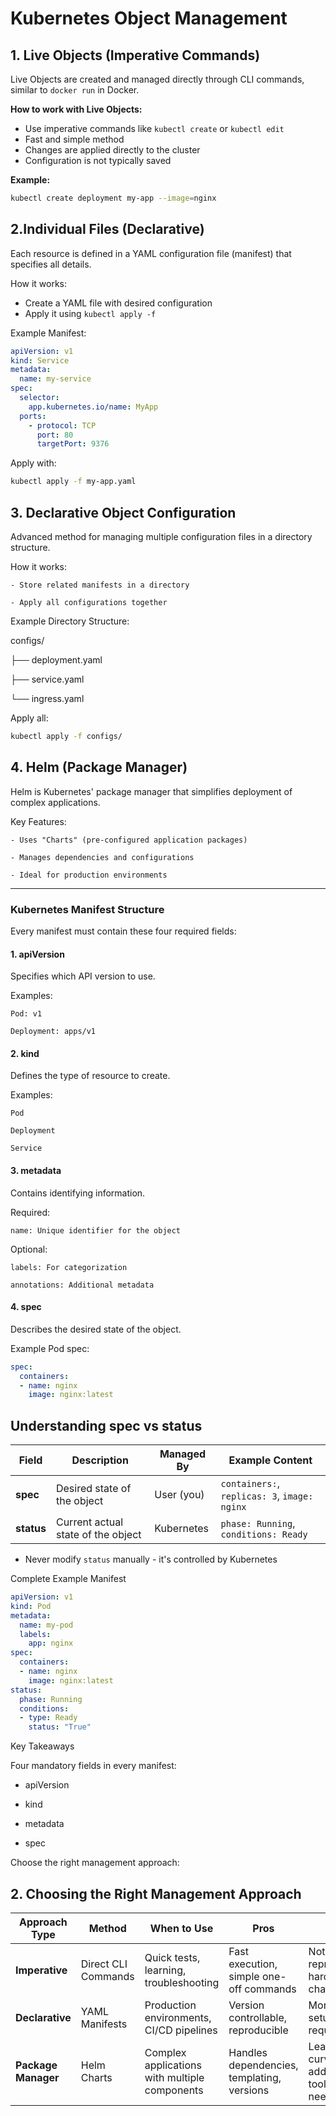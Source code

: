 # Kubernetes Object Management

## 1. Live Objects (Imperative Commands)

Live Objects are created and managed directly through CLI commands, similar to `docker run` in Docker.

**How to work with Live Objects:**
- Use imperative commands like `kubectl create` or `kubectl edit`
- Fast and simple method
- Changes are applied directly to the cluster
- Configuration is not typically saved

**Example:**
```bash
kubectl create deployment my-app --image=nginx
```
## 2.Individual Files (Declarative)

Each resource is defined in a YAML configuration file (manifest) that specifies all details.

How it works:  

  - Create a YAML file with desired configuration  
  - Apply it using `kubectl apply -f`  

Example Manifest:
``` yaml
apiVersion: v1
kind: Service
metadata:
  name: my-service
spec:
  selector:
    app.kubernetes.io/name: MyApp
  ports:
    - protocol: TCP
      port: 80
      targetPort: 9376
```
Apply with:
```bash
kubectl apply -f my-app.yaml
```

## 3. Declarative Object Configuration

Advanced method for managing multiple configuration files in a directory structure.

How it works:

    - Store related manifests in a directory

    - Apply all configurations together

Example Directory Structure:

configs/

├── deployment.yaml

├── service.yaml

└── ingress.yaml

Apply all:
``` bash
kubectl apply -f configs/
```

## 4. Helm (Package Manager)

Helm is Kubernetes' package manager that simplifies deployment of complex applications.

Key Features:

    - Uses "Charts" (pre-configured application packages)

    - Manages dependencies and configurations

    - Ideal for production environments

---
### Kubernetes Manifest Structure

Every manifest must contain these four required fields:
#### 1. apiVersion

Specifies which API version to use.

Examples:

    Pod: v1

    Deployment: apps/v1

#### 2. kind

Defines the type of resource to create.

Examples:

    Pod

    Deployment

    Service

#### 3. metadata

Contains identifying information.

Required:

    name: Unique identifier for the object

Optional:

    labels: For categorization

    annotations: Additional metadata

#### 4. spec

Describes the desired state of the object.

Example Pod spec:
```yaml
spec:
  containers:
  - name: nginx
    image: nginx:latest
```

## Understanding spec vs status

| Field          | Description                          | Managed By     | Example Content                          |
|----------------|--------------------------------------|----------------|------------------------------------------|
| **spec**       | Desired state of the object          | User (you)     | `containers:`, `replicas: 3`, `image: nginx` |
| **status**     | Current actual state of the object   | Kubernetes     | `phase: Running`, `conditions: Ready`    |

- Never modify `status` manually - it's controlled by Kubernetes


Complete Example Manifest
```yaml
apiVersion: v1
kind: Pod
metadata:
  name: my-pod
  labels:
    app: nginx
spec:
  containers:
  - name: nginx
    image: nginx:latest
status:
  phase: Running
  conditions:
  - type: Ready
    status: "True"
```

Key Takeaways

 Four mandatory fields in every manifest:

  - apiVersion

- kind

- metadata

- spec

Choose the right management approach:
## 2. Choosing the Right Management Approach

| Approach Type       | Method               | When to Use                                      | Pros                                      | Cons                                      | Example Command                          |
|---------------------|----------------------|--------------------------------------------------|-------------------------------------------|-------------------------------------------|------------------------------------------|
| **Imperative**      | Direct CLI Commands  | Quick tests, learning, troubleshooting          | Fast execution, simple one-off commands   | Not reproducible, hard to track changes  | `kubectl run nginx --image=nginx:latest` |
| **Declarative**     | YAML Manifests       | Production environments, CI/CD pipelines        | Version controllable, reproducible       | More initial setup required               | `kubectl apply -f deployment.yaml`       |
| **Package Manager** | Helm Charts          | Complex applications with multiple components   | Handles dependencies, templating, versions | Learning curve, additional tooling needed | `helm install my-app ./chart`            |

